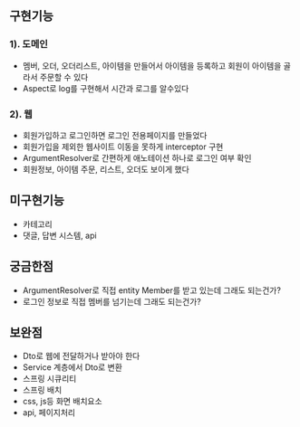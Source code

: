 ## 구현기능
### 1). 도메인 
- 멤버, 오더, 오더리스트, 아이템을 만들어서 아이템을 등록하고 회원이 아이템을 골라서 주문할 수 있다
- Aspect로 log를 구현해서 시간과 로그를 알수있다

### 2). 웹
- 회원가입하고 로그인하면 로그인 전용페이지를 만들었다
- 회원가입을 제외한 웹사이트 이동을 못하게 interceptor 구현
- ArgumentResolver로 간편하게 애노테이션 하나로 로그인 여부 확인
- 회원정보, 아이템 주문, 리스트, 오더도 보이게 했다

## 미구현기능
- 카테고리
- 댓글, 답변 시스템, api


## 궁금한점
- ArgumentResolver로 직접 entity Member를 받고 있는데 그래도 되는건가?
- 로그인 정보로 직접 멤버를 넘기는데 그래도 되는건가?

## 보완점
- Dto로 웹에 전달하거나 받아야 한다
- Service 계층에서 Dto로 변환
- 스프링 시큐리티
- 스프링 배치
- css, js등 화면 배치요소
- api, 페이지처리


